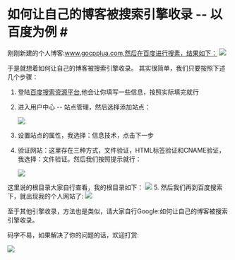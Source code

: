 # 如何让自己的博客被搜索引擎收录 -- 以百度为例 \#

刚刚新建的个人博客:www.gocpplua.com,然后在百度进行搜素，结果如下： ![](https://i.imgur.com/6rstJpe.png)

于是就想着如何让自己的博客被搜索引擎收录。 其实很简单，我们只要按照下述几个步骤：

1. 登陆[百度搜索资源平台](https://ziyuan.baidu.com/),他会让你填写一些信息，按照实际填完就行
2. 进入用户中心 -- 站点管理，然后选择添加站点：

   ![](https://i.imgur.com/6rUh0aB.png)

3. 设置站点的属性，我选择：信息技术，点击下一步
4. 验证网站：这里存在三种方式，文件验证，HTML标签验证和CNAME验证，我选择：文件验证。然后我们按照提示就行：

   ![](https://i.imgur.com/5Eqd9hf.png)

这里说的根目录大家自行查看，我的根目录如下： ![](https://i.imgur.com/NOItUTl.png) 5. 然后我们再到百度搜索下，就出现我的个人网站了: ![](https://i.imgur.com/Yk1KjH2.png)

至于其他引擎收录，方法也是类似，请大家自行Google:如何让自己的博客被搜索引擎收录。

码字不易，如果解决了你的问题的话，欢迎打赏:

![](https://i.imgur.com/W3KJVBD.png)


